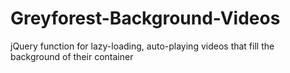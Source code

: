 # Greyforest-Background-Videos
jQuery function for lazy-loading, auto-playing videos that fill the background of their container
